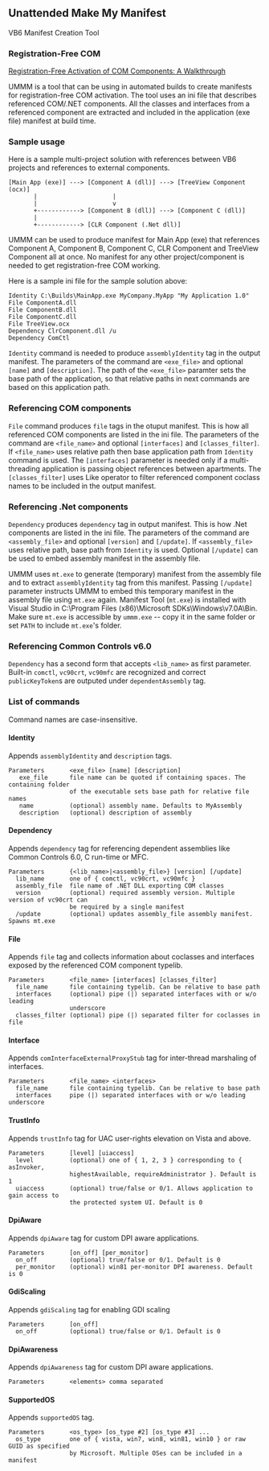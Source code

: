 ## Unattended Make My Manifest
VB6 Manifest Creation Tool

### Registration-Free COM

[Registration-Free Activation of COM Components: A Walkthrough](http://msdn.microsoft.com/en-us/library/ms973913.aspx)

UMMM is a tool that can be using in automated builds to create manifests for registration-free COM activation. The tool uses an ini file that describes referenced COM/.NET components. All the classes and interfaces from a referenced component are extracted and included in the application (exe file) manifest at build time.

### Sample usage

Here is a sample multi-project solution with references between VB6 projects and references to external components.

    [Main App (exe)] ---> [Component A (dll)] ---> [TreeView Component (ocx)]
           |                     |
           |                     v
           +------------> [Component B (dll)] ---> [Component C (dll)]
           |
           +------------> [CLR Component (.Net dll)]

UMMM can be used to produce manifest for Main App (exe) that references Component A, Component B, Component C, CLR Component and TreeView Component all at once. No manifest for any other project/component is needed to get registration-free COM working.

Here is a sample ini file for the sample solution above:

    Identity C:\Builds\MainApp.exe MyCompany.MyApp "My Application 1.0"
    File ComponentA.dll
	File ComponentB.dll
	File ComponentC.dll
	File TreeView.ocx
	Dependency ClrComponent.dll /u
	Dependency ComCtl
	
`Identity` command is needed to produce `assemblyIdentity` tag in the output manifest. The  parameters of the command are `<exe_file>` and optional `[name]` and `[description]`. The path of the `<exe_file>` paramter sets the base path of the application, so that relative paths in next commands are based on this application path.

### Referencing COM components

`File` command produces `file` tags in the otuput manifest. This is how all referenced COM components are listed in the ini file. The parameters of the command are `<file_name>` and optional `[interfaces]` and  `[classes_filter]`. If `<file_name>` uses relative path then base application path from `Identity` command is used. The `[interfaces]` parameter is needed only if a multi-threading application is passing object references between apartments. The `[classes_filter]` uses Like operator to filter referenced component coclass names to be included in the output manifest.

### Referencing .Net components

`Dependency` produces `dependency` tag in output manifest. This is how .Net components are listed in the ini file. The parameters of the command are `<assembly_file>` and optional `[version]` and `[/update]`. If `<assembly_file>` uses relative path, base path from `Identity` is used. Optional `[/update]` can be used to embed assembly manifest in the assembly file.

UMMM uses `mt.exe` to generate (temporary) manifest from the assembly file and to extract `assemblyIdentity` tag from this manifest. Passing `[/update]` parameter instructs UMMM to embed this temporary manifest in the assembly file using `mt.exe` again. Manifest Tool (`mt.exe`) is installed with Visual Studio in C:\Program Files (x86)\Microsoft SDKs\Windows\v7.0A\Bin. Make sure `mt.exe` is accessible by `ummm.exe` -- copy it in the same folder or set `PATH` to include `mt.exe`'s folder.

### Referencing Common Controls v6.0

`Dependency` has a second form that accepts `<lib_name>` as first parameter. Built-in `comctl`, `vc90crt`, `vc90mfc` are recognized and correct `publicKeyToken`s are outputed under `dependentAssembly` tag.

### List of commands

Command names are case-insensitive.

#### Identity

Appends `assemblyIdentity` and `description` tags.

    Parameters       <exe_file> [name] [description]
       exe_file      file name can be quoted if containing spaces. The containing folder 
                     of the executable sets base path for relative file names
       name          (optional) assembly name. Defaults to MyAssembly
       description   (optional) description of assembly

#### Dependency

Appends `dependency` tag for referencing dependent assemblies like Common Controls 6.0, C run-time or MFC.

    Parameters       {<lib_name>|<assembly_file>} [version] [/update]
      lib_name       one of { comctl, vc90crt, vc90mfc }
      assembly_file  file name of .NET DLL exporting COM classes
      version        (optional) required assembly version. Multiple version of vc90crt can
                     be required by a single manifest
      /update        (optional) updates assembly_file assembly manifest. Spawns mt.exe

#### File

Appends `file` tag and collects information about coclasses and interfaces exposed by the referenced COM component typelib.

    Parameters       <file_name> [interfaces] [classes_filter]
      file_name      file containing typelib. Can be relative to base path
      interfaces     (optional) pipe (|) separated interfaces with or w/o leading 
                     underscore
      classes_filter (optional) pipe (|) separated filter for coclasses in file

#### Interface

Appends `comInterfaceExternalProxyStub` tag for inter-thread marshaling of interfaces.

    Parameters       <file_name> <interfaces>
      file_name      file containing typelib. Can be relative to base path
      interfaces     pipe (|) separated interfaces with or w/o leading underscore

#### TrustInfo

Appends `trustInfo` tag for UAC user-rights elevation on Vista and above.

    Parameters       [level] [uiaccess]
      level          (optional) one of { 1, 2, 3 } corresponding to { asInvoker, 
                     highestAvailable, requireAdministrator }. Default is 1
      uiaccess       (optional) true/false or 0/1. Allows application to gain access to 
                     the protected system UI. Default is 0

#### DpiAware

Appends `dpiAware` tag for custom DPI aware applications.

    Parameters       [on_off] [per_monitor]
      on_off         (optional) true/false or 0/1. Default is 0
      per_monitor    (optional) win81 per-monitor DPI awareness. Default is 0

#### GdiScaling

Appends `gdiScaling` tag for enabling GDI scaling

    Parameters       [on_off]
      on_off         (optional) true/false or 0/1. Default is 0

#### DpiAwareness

Appends `dpiAwareness` tag for custom DPI aware applications.

    Parameters       <elements> comma separated


#### SupportedOS

Appends `supportedOS` tag.

    Parameters       <os_type> [os_type #2] [os_type #3] ...
      os_type        one of { vista, win7, win8, win81, win10 } or raw GUID as specified
                     by Microsoft. Multiple OSes can be included in a manifest
